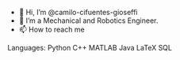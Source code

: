 - 👋 Hi, I’m @camilo-cifuentes-gioseffi
- 👀 I’m a Mechanical and Robotics Engineer.
- 📫 How to reach me

Languages:
  Python C++ MATLAB Java LaTeX SQL

<!---
camilo-cifuentes-gioseffi/camilo-cifuentes-gioseffi is a ✨ special ✨ repository because its `README.md` (this file) appears on your GitHub profile.
You can click the Preview link to take a look at your changes.
--->
